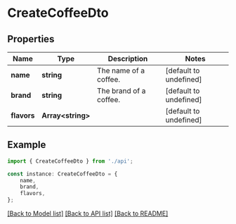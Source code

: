 # CreateCoffeeDto


## Properties

Name | Type | Description | Notes
------------ | ------------- | ------------- | -------------
**name** | **string** | The name of a coffee. | [default to undefined]
**brand** | **string** | The brand of a coffee. | [default to undefined]
**flavors** | **Array&lt;string&gt;** |  | [default to undefined]

## Example

```typescript
import { CreateCoffeeDto } from './api';

const instance: CreateCoffeeDto = {
    name,
    brand,
    flavors,
};
```

[[Back to Model list]](../README.md#documentation-for-models) [[Back to API list]](../README.md#documentation-for-api-endpoints) [[Back to README]](../README.md)
